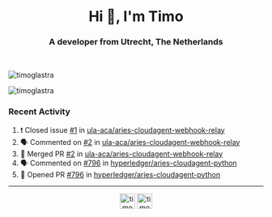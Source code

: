 <h1 align="center">Hi 👋, I'm Timo</h1>
<h3 align="center">A developer from Utrecht, The Netherlands</h3>
<br/>
<!-- https://github.com/rahuldkjain/github-profile-readme-generator --!>

<p align="left"><img src="https://github-readme-stats.vercel.app/api?username=timoglastra&show_icons=true&count_private=true&" alt="timoglastra" /></p>

<!--
Github language stats
<p align="left"><img src="https://github-readme-stats.vercel.app/api/top-langs/?username=timoglastra&layout=compact" alt="timoglastra" /><p>
-->

<!-- Codestats language stats -->
<p align="left"><img src="https://codestats-readme.vercel.app/api/top-langs/?username=timoglastra&layout=compact&language_count=12" alt="timoglastra" /><p>  
  
<h3>Recent Activity</h3>

<!--START_SECTION:activity-->
1. ❗️ Closed issue [#1](https://github.com/ula-aca/aries-cloudagent-webhook-relay/issues/1) in [ula-aca/aries-cloudagent-webhook-relay](https://github.com/ula-aca/aries-cloudagent-webhook-relay)
2. 🗣 Commented on [#2](https://github.com/ula-aca/aries-cloudagent-webhook-relay/issues/2) in [ula-aca/aries-cloudagent-webhook-relay](https://github.com/ula-aca/aries-cloudagent-webhook-relay)
3. 🎉 Merged PR [#2](https://github.com/ula-aca/aries-cloudagent-webhook-relay/pull/2) in [ula-aca/aries-cloudagent-webhook-relay](https://github.com/ula-aca/aries-cloudagent-webhook-relay)
4. 🗣 Commented on [#796](https://github.com/hyperledger/aries-cloudagent-python/issues/796) in [hyperledger/aries-cloudagent-python](https://github.com/hyperledger/aries-cloudagent-python)
5. 💪 Opened PR [#796](https://github.com/hyperledger/aries-cloudagent-python/pull/796) in [hyperledger/aries-cloudagent-python](https://github.com/hyperledger/aries-cloudagent-python)
<!--END_SECTION:activity-->

---

<p align="center">
<a href="https://twitter.com/timoglastra" target="blank"><img align="center" src="https://cdn.jsdelivr.net/npm/simple-icons@3.0.1/icons/twitter.svg" alt="timoglastra" height="30" width="30" /></a>
<a href="https://linkedin.com/in/timoglastra" target="blank"><img align="center" src="https://cdn.jsdelivr.net/npm/simple-icons@3.0.1/icons/linkedin.svg" alt="timoglastra" height="30" width="30" /></a>
</p>



